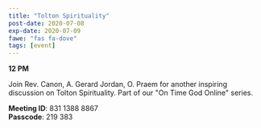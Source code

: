 ```yaml
---
title: "Tolton Spirituality"
post-date: 2020-07-08
exp-date: 2020-07-09
fawe: "fas fa-dove"
tags: [event]
---
```

**12 PM**

Join Rev. Canon, A. Gerard Jordan, O. Praem for another inspiring discussion on Tolton Spirituality. Part of our "On Time God Online" series.

<p class="text-danger"><b>Meeting ID</b>: 831 1388 8867
<br>
<b>Passcode</b>: 219 383
</p>